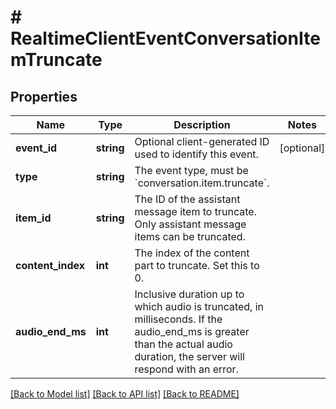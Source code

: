 # # RealtimeClientEventConversationItemTruncate

## Properties

Name | Type | Description | Notes
------------ | ------------- | ------------- | -------------
**event_id** | **string** | Optional client-generated ID used to identify this event. | [optional]
**type** | **string** | The event type, must be &#x60;conversation.item.truncate&#x60;. |
**item_id** | **string** | The ID of the assistant message item to truncate. Only assistant message  items can be truncated. |
**content_index** | **int** | The index of the content part to truncate. Set this to 0. |
**audio_end_ms** | **int** | Inclusive duration up to which audio is truncated, in milliseconds. If  the audio_end_ms is greater than the actual audio duration, the server  will respond with an error. |

[[Back to Model list]](../../README.md#models) [[Back to API list]](../../README.md#endpoints) [[Back to README]](../../README.md)
